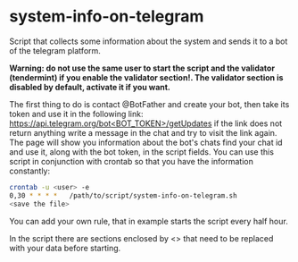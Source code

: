 # system-info-on-telegram

Script that collects some information about the system and sends it to a bot of the telegram platform.

**Warning: do not use the same user to start the script and the validator (tendermint) if you enable the validator section!.
The validator section is disabled by default, activate it if you want.**

The first thing to do is contact @BotFather and create your bot, then take its token and use it in the 
following link: [https://api.telegram.org/bot<BOT_TOKEN>/getUpdates](https://api.telegram.org/bot<BOT_TOKEN>/getUpdates) if the link does not return anything
write a message in the chat and try to visit the link again. The page will show you information about the
bot's chats find your chat id and use it, along with the bot token, in the script fields. You can use this 
script in conjunction with crontab so that you have the information constantly:
```bash
crontab -u <user> -e
0,30 * * * *   /path/to/script/system-info-on-telegram.sh
<save the file>
```
You can add your own rule, that in example starts the script every half hour.

In the script there are sections enclosed by <> that need to be replaced with your data before starting.
